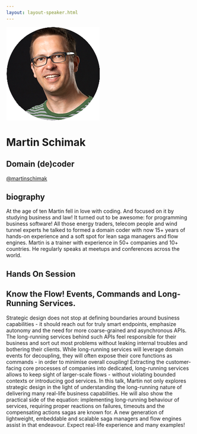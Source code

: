 ```yaml
---
layout: layout-speaker.html
---
```


<div class="container section featured-speaker">
  <div class="row">
    <div class="col-xs-12 col-sm-2 img-container">
      <img class="speaker-page-img" src="../img/speakers/Martin-Schimak-ON.png">
    </div>
    <div class="col-xs-12 col-sm-10 copy-container">
        <h1 class="speaker-header">Martin Schimak</h1>
        <h2 class="speaker-subtitle">Domain (de)coder</h2>
        <p class="copy"><a class="speaker-handle" href="https://twitter.com/martinschimak" target="_blank">@martinschimak</a></p>
        <h2 class="speaker-subheader"><strong>biography</strong></h2>
        <p class="copy">At the age of ten Martin fell in love with coding. And focused on it by studying business and law! It turned out to be awesome: for programming business software! All those energy traders, telecom people and wind tunnel experts he talked to formed a domain coder with now 15+ years of hands-on experience and a soft spot for lean saga managers and flow engines. Martin is a trainer with experience in 50+ companies and 10+ countries. He regularly speaks at meetups and conferences across the world.</p>
        <h2 class="speaker-subheader">Hands On Session</h2>
        <h2 class="speaker-subheader">Know the Flow! Events, Commands and Long-Running Services.</h2>
        <p class="copy">Strategic design does not stop at defining boundaries around business capabilities - it should reach out for truly smart endpoints, emphasize autonomy and the need for more coarse-grained and asynchronous APIs. The long-running services behind such APIs feel responsible for their business and sort out most problems without leaking internal troubles and bothering their clients. While long-running services will leverage domain events for decoupling, they will often expose their core functions as commands - in order to minimise overall coupling! Extracting the customer-facing core processes of companies into dedicated, long-running services allows to keep sight of larger-scale flows - without violating bounded contexts or introducing god services. In this talk, Martin not only explores strategic design in the light of understanding the long-running nature of delivering many real-life business capabilities. He will also show the practical side of the equation: implementing long-running behaviour of services, requiring proper reactions on failures, timeouts and the compensating actions sagas are known for. A new generation of lightweight, embeddable and scalable saga managers and flow engines assist in that endeavour. Expect real-life experience and many examples!</p>
        <!--<a class="btn" href="https://ti.to/explore-ddd-conference/2017">Buy Tickets</a>-->
    </div>
  </div>
</div>